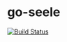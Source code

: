 # go-seele
[![Build Status](https://travis-ci.org/lucusfly/go-seele.svg?branch=master)](https://travis-ci.org/lucusfly/go-seele)